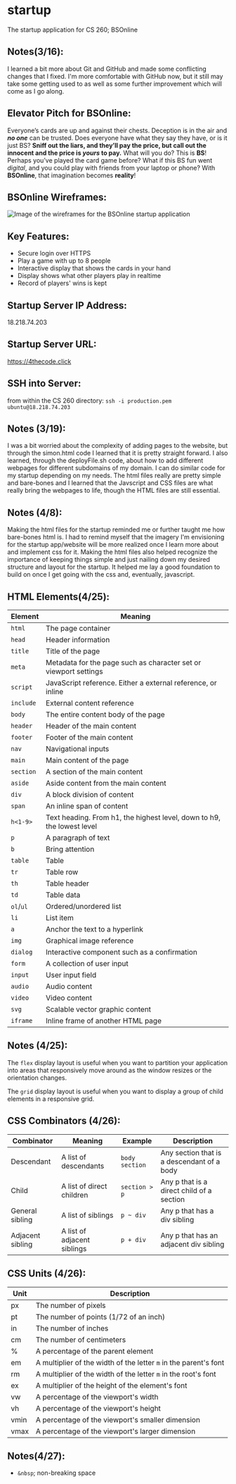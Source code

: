 # startup
The startup application for CS 260; BSOnline


## Notes(3/16): 
I learned a bit more about Git and GitHub and made some conflicting changes
that I fixed. I'm more comfortable with GitHub now, but it still may take some getting used to
as well as some further improvement which will come as I go along.

## Elevator Pitch for BSOnline: 
Everyone’s cards are up and against their chests. Deception is in 
the air and ***no one*** can be trusted. Does everyone have what they say they have, or is it just BS? 
**Sniff out the liars, and they’ll pay the price, but call out the innocent and the price is _yours_ 
to pay.** What will you do? This is **BS**! Perhaps you’ve played the card game before? What if this BS 
fun went _digital_, and you could play with friends from your laptop or phone? With **BSOnline**, that 
imagination becomes **reality**!

## BSOnline Wireframes:
![Image of the wireframes for the BSOnline startup application](https://github.com/EKP529/startup/blob/78abc8bc7fff836a247af4a82151c49539de856a/BSOnline%20Wireframes.jpg)

## Key Features:
* Secure login over HTTPS
* Play a game with up to 8 people
* Interactive display that shows the cards in your hand
* Display shows what other players play in realtime 
* Record of players' wins is kept

## Startup Server IP Address:
18.218.74.203

## Startup Server URL:
https://4thecode.click

## SSH into Server:
from within the CS 260 directory: `ssh -i production.pem ubuntu@18.218.74.203`

## Notes (3/19):
I was a bit worried about the complexity of adding pages to the website, but 
through the simon.html code I learned that it is pretty straight forward. I 
also learned, through the deployFile.sh code, about how to add different webpages for 
different subdomains of my domain. I can do similar code for my startup depending 
on my needs. The html files really are pretty simple and bare-bones and I learned 
that the Javscript and CSS files are what really bring the webpages to life, though
the HTML files are still essential.

## Notes (4/8):
Making the html files for the startup reminded me or further taught me how bare-bones
html is. I had to remind myself that the imagery I'm envisioning for the startup app/website
will be more realized once I learn more about and implement css for it. Making the html files
also helped recognize the importance of keeping things simple and just nailing down my desired 
structure and layout for the startup. It helped me lay a good foundation to build on once I get
going with the css and, eventually, javascript.

## HTML Elements(4/25):
| Element   | Meaning                                                                |
|-----------|------------------------------------------------------------------------|
| `html`    | The page container                                                     |
| `head`    | Header information                                                     |
| `title`   | Title of the page                                                      |
| `meta`    | Metadata for the page such as character set or viewport settings       |
| `script`  | JavaScript reference. Either a external reference, or inline           |
| `include` | External content reference                                             |
| `body`    | The entire content body of the page                                    |
| `header`  | Header of the main content                                             |
| `footer`  | Footer of the main content                                             |
| `nav`     | Navigational inputs                                                    |
| `main`    | Main content of the page                                               |
| `section` | A section of the main content                                          |
| `aside`   | Aside content from the main content                                    |
| `div`     | A block division of content                                            |
| `span`    | An inline span of content                                              |
| `h<1-9>`  | Text heading. From h1, the highest level, down to h9, the lowest level |
| `p`       | A paragraph of text                                                    |
| `b`       | Bring attention                                                        |
| `table`   | Table                                                                  |
| `tr`      | Table row                                                              |
| `th`      | Table header                                                           |
| `td`      | Table data                                                             |
| `ol`/`ul` | Ordered/unordered list                                                 |
| `li`      | List item                                                              |
| `a`       | Anchor the text to a hyperlink                                         |
| `img`     | Graphical image reference                                              |
| `dialog`  | Interactive component such as a confirmation                           |
| `form`    | A collection of user input                                             |
| `input`   | User input field                                                       |
| `audio`   | Audio content                                                          |
| `video`   | Video content                                                          |
| `svg`     | Scalable vector graphic content                                        |
| `iframe`  | Inline frame of another HTML page                                      |

## Notes (4/25):
The `flex` display layout is useful when you want to partition your application into 
areas that responsively move around as the window resizes or the orientation changes.

The `grid` display layout is useful when you want to display a group of child 
elements in a responsive grid.

## CSS Combinators (4/26):
| Combinator       | Meaning                     | Example        | Description                                |
|------------------|-----------------------------|----------------|--------------------------------------------|
| Descendant       | A list of descendants       | `body section` | Any section that is a descendant of a body |
| Child            | A list of direct children   | `section > p`  | Any p that is a direct child of a section  |
| General sibling  | A list of siblings          | `p ~ div`      | Any p that has a div sibling               |
| Adjacent sibling | A list of adjacent siblings | `p + div`      | Any p that has an adjacent div sibling     |

## CSS Units (4/26):
| Unit  | Description                                                      |
|-------|------------------------------------------------------------------|
| px    | The number of pixels                                             |
| pt    | The number of points (1/72 of an inch)                           |
| in    | The number of inches                                             |
| cm    | The number of centimeters                                        |
| %     | A percentage of the parent element                               |
| em    | A multiplier of the width of the letter `m` in the parent's font |
| rm    | A multiplier of the width of the letter `m` in the root's font   |
| ex    | A multiplier of the height of the element's font                 |
| vw    | A percentage of the viewport's width                             |
| vh    | A percentage of the viewport's height                            |
| vmin	 | A percentage of the viewport's smaller dimension                 |
| vmax	 | A percentage of the viewport's larger dimension                  |

## Notes(4/27):
* `&nbsp`; non-breaking space